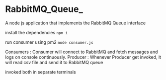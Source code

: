 # RabbitMQ_Queue_
A node js application that implements the RabbitMQ  Queue interface

install the dependencies `npm i `

run consumer using pm2 `node consumer.js `

Consumers : Consumer will connect to RabbitMQ and fetch messages and logs on console continuously.
Producer : Whenever Producer get invoked, it will read csv file and send it to RabbitMQ queue 

invoked both in separate terminals

